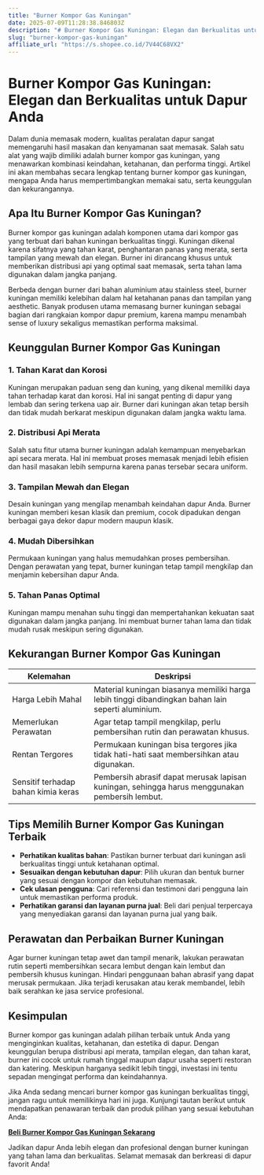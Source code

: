 ```yaml
---
title: "Burner Kompor Gas Kuningan"
date: 2025-07-09T11:28:38.846803Z
description: "# Burner Kompor Gas Kuningan: Elegan dan Berkualitas untuk Dapur Anda..."
slug: "burner-kompor-gas-kuningan"
affiliate_url: "https://s.shopee.co.id/7V44C68VX2"
---
```

# Burner Kompor Gas Kuningan: Elegan dan Berkualitas untuk Dapur Anda

Dalam dunia memasak modern, kualitas peralatan dapur sangat memengaruhi hasil masakan dan kenyamanan saat memasak. Salah satu alat yang wajib dimiliki adalah burner kompor gas kuningan, yang menawarkan kombinasi keindahan, ketahanan, dan performa tinggi. Artikel ini akan membahas secara lengkap tentang burner kompor gas kuningan, mengapa Anda harus mempertimbangkan memakai satu, serta keunggulan dan kekurangannya.

## Apa Itu Burner Kompor Gas Kuningan?

Burner kompor gas kuningan adalah komponen utama dari kompor gas yang terbuat dari bahan kuningan berkualitas tinggi. Kuningan dikenal karena sifatnya yang tahan karat, penghantaran panas yang merata, serta tampilan yang mewah dan elegan. Burner ini dirancang khusus untuk memberikan distribusi api yang optimal saat memasak, serta tahan lama digunakan dalam jangka panjang.

Berbeda dengan burner dari bahan aluminium atau stainless steel, burner kuningan memiliki kelebihan dalam hal ketahanan panas dan tampilan yang aesthetic. Banyak produsen utama memasang burner kuningan sebagai bagian dari rangkaian kompor dapur premium, karena mampu menambah sense of luxury sekaligus memastikan performa maksimal.

## Keunggulan Burner Kompor Gas Kuningan

### 1. Tahan Karat dan Korosi

Kuningan merupakan paduan seng dan kuning, yang dikenal memiliki daya tahan terhadap karat dan korosi. Hal ini sangat penting di dapur yang lembab dan sering terkena uap air. Burner dari kuningan akan tetap bersih dan tidak mudah berkarat meskipun digunakan dalam jangka waktu lama.

### 2. Distribusi Api Merata

Salah satu fitur utama burner kuningan adalah kemampuan menyebarkan api secara merata. Hal ini membuat proses memasak menjadi lebih efisien dan hasil masakan lebih sempurna karena panas tersebar secara uniform.

### 3. Tampilan Mewah dan Elegan

Desain kuningan yang mengilap menambah keindahan dapur Anda. Burner kuningan memberi kesan klasik dan premium, cocok dipadukan dengan berbagai gaya dekor dapur modern maupun klasik.

### 4. Mudah Dibersihkan

Permukaan kuningan yang halus memudahkan proses pembersihan. Dengan perawatan yang tepat, burner kuningan tetap tampil mengkilap dan menjamin kebersihan dapur Anda.

### 5. Tahan Panas Optimal

Kuningan mampu menahan suhu tinggi dan mempertahankan kekuatan saat digunakan dalam jangka panjang. Ini membuat burner tahan lama dan tidak mudah rusak meskipun sering digunakan.

## Kekurangan Burner Kompor Gas Kuningan

| Kelemahan | Deskripsi |
|------------------------|------------------------------------------------------|
| Harga Lebih Mahal | Material kuningan biasanya memiliki harga lebih tinggi dibandingkan bahan lain seperti aluminium. |
| Memerlukan Perawatan | Agar tetap tampil mengkilap, perlu pembersihan rutin dan perawatan khusus. |
| Rentan Tergores | Permukaan kuningan bisa tergores jika tidak hati-hati saat membersihkan atau digunakan. |
| Sensitif terhadap bahan kimia keras | Pembersih abrasif dapat merusak lapisan kuningan, sehingga harus menggunakan pembersih lembut. |

## Tips Memilih Burner Kompor Gas Kuningan Terbaik

- **Perhatikan kualitas bahan**: Pastikan burner terbuat dari kuningan asli berkualitas tinggi untuk ketahanan optimal.
- **Sesuaikan dengan kebutuhan dapur**: Pilih ukuran dan bentuk burner yang sesuai dengan kompor dan kebutuhan memasak.
- **Cek ulasan pengguna**: Cari referensi dan testimoni dari pengguna lain untuk memastikan performa produk.
- **Perhatikan garansi dan layanan purna jual**: Beli dari penjual terpercaya yang menyediakan garansi dan layanan purna jual yang baik.

## Perawatan dan Perbaikan Burner Kuningan

Agar burner kuningan tetap awet dan tampil menarik, lakukan perawatan rutin seperti membersihkan secara lembut dengan kain lembut dan pembersih khusus kuningan. Hindari penggunaan bahan abrasif yang dapat merusak permukaan. Jika terjadi kerusakan atau kerak membandel, lebih baik serahkan ke jasa service profesional.

## Kesimpulan

Burner kompor gas kuningan adalah pilihan terbaik untuk Anda yang menginginkan kualitas, ketahanan, dan estetika di dapur. Dengan keunggulan berupa distribusi api merata, tampilan elegan, dan tahan karat, burner ini cocok untuk rumah tinggal maupun dapur usaha seperti restoran dan katering. Meskipun harganya sedikit lebih tinggi, investasi ini tentu sepadan mengingat performa dan keindahannya.

Jika Anda sedang mencari burner kompor gas kuningan berkualitas tinggi, jangan ragu untuk memilikinya hari ini juga. Kunjungi tautan berikut untuk mendapatkan penawaran terbaik dan produk pilihan yang sesuai kebutuhan Anda:

[**Beli Burner Kompor Gas Kuningan Sekarang**](https://s.shopee.co.id/7V44C68VX2)

Jadikan dapur Anda lebih elegan dan profesional dengan burner kuningan yang tahan lama dan berkualitas. Selamat memasak dan berkreasi di dapur favorit Anda!